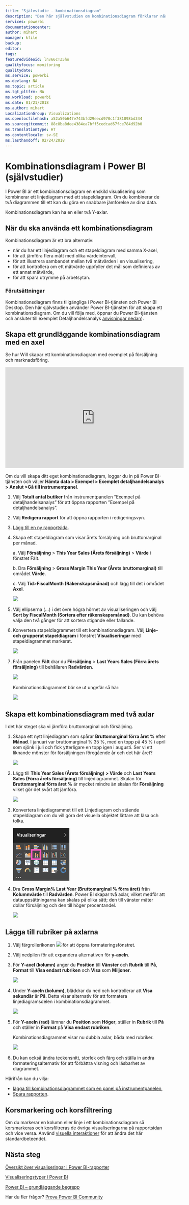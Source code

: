 ```yaml
---
title: "Självstudie – kombinationsdiagram"
description: "Den här självstudien om kombinationsdiagram förklarar när du ska använda dem och hur du skapar dem i Power BI-tjänsten och Desktop."
services: powerbi
documentationcenter: 
author: mihart
manager: kfile
backup: 
editor: 
tags: 
featuredvideoid: lnv66cTZ5ho
qualityfocus: monitoring
qualitydate: 
ms.service: powerbi
ms.devlang: NA
ms.topic: article
ms.tgt_pltfrm: NA
ms.workload: powerbi
ms.date: 01/21/2018
ms.author: mihart
LocalizationGroup: Visualizations
ms.openlocfilehash: a52a50b647e743bfd29eecd970c1f381098bd344
ms.sourcegitcommit: 88c8ba8dee4384ea7bff5cedcad67fce784d92b0
ms.translationtype: HT
ms.contentlocale: sv-SE
ms.lasthandoff: 02/24/2018
---
```

# <a name="combo-chart-in-power--tutorial"></a>Kombinationsdiagram i Power BI (självstudier)
I Power BI är ett kombinationsdiagram en enskild visualisering som kombinerar ett linjediagram med ett stapeldiagram. Om du kombinerar de två diagrammen till ett kan du göra en snabbare jämförelse av dina data.

Kombinationsdiagram kan ha en eller två Y-axlar.

## <a name="when-to-use-a-combo-chart"></a>När du ska använda ett kombinationsdiagram
Kombinationsdiagram är ett bra alternativ:

* när du har ett linjediagram och ett stapeldiagram med samma X-axel,
* för att jämföra flera mått med olika värdeintervall,
* för att illustrera sambandet mellan två mätvärden i en visualisering,
* för att kontrollera om ett mätvärde uppfyller det mål som definieras av ett annat mätvärde,
* för att spara utrymme på arbetsytan.

### <a name="prerequisites"></a>Förutsättningar
Kombinationsdiagram finns tillgängliga i Power BI-tjänsten och Power BI Desktop. Den här självstudien använder Power BI-tjänsten för att skapa ett kombinationsdiagram. Om du vill följa med, öppnar du Power BI-tjänsten och ansluter till exemplet Detaljhandelsanalys [anvisningar nedan](#create)).


## <a name="create-a-basic-single-axis-combo-chart"></a>Skapa ett grundläggande kombinationsdiagram med en axel
Se hur Will skapar ett kombinationsdiagram med exemplet på försäljning och marknadsföring.

<iframe width="560" height="315" src="https://www.youtube.com/embed/lnv66cTZ5ho?list=PL1N57mwBHtN0JFoKSR0n-tBkUJHeMP2cP" frameborder="0" allowfullscreen></iframe>

<a name="create"></a> Om du vill skapa ditt eget kombinationsdiagram, loggar du in på Power BI-tjänsten och väljer **Hämta data \> Exempel \> Exemplet detaljhandelsanalys > Anslut >Gå till instrumentpanel**.

1. Välj **Totalt antal butiker** från instrumentpanelen ”Exempel på detaljhandelsanalys” för att öppna rapporten ”Exempel på detaljhandelsanalys”.
2. Välj **Redigera rapport** för att öppna rapporten i redigeringsvyn.
3. [Lägg till en ny rapportsida](power-bi-report-add-page.md).
4. Skapa ett stapeldiagram som visar årets försäljning och bruttomarginal per månad.

    a.  Välj **Försäljning** \> **This Year Sales (Årets försäljning)** > **Värde** i fönstret Fält.

    b.  Dra **Försäljning** \> **Gross Margin This Year (Årets bruttomarginal)** till området **Värde**.

    c.  Välj **Tid**\>**FiscalMonth (Räkenskapsmånad)** och lägg till det i området **Axel**.

    ![](media/power-bi-visualization-combo-chart/combotutorial1new.png)
5. Välj ellipserna (...) i det övre högra hörnet av visualiseringen och välj **Sort by FiscalMonth (Sortera efter räkenskapsmånad)**. Du kan behöva välja den två gånger för att sortera stigande eller fallande.

6. Konvertera stapeldiagrammet till ett kombinationsdiagram. Välj **Linje- och grupperat stapeldiagram** i fönstret **Visualiseringar** med stapeldiagrammet markerat.

    ![](media/power-bi-visualization-combo-chart/converttocombo_new2.png)
7. Från panelen **Fält** drar du **Försäljning** \> **Last Years Sales (Förra årets försäljning)** till behållaren **Radvärden**.

   ![](media/power-bi-visualization-combo-chart/linevaluebucket.png)

   Kombinationsdiagrammet bör se ut ungefär så här:

   ![](media/power-bi-visualization-combo-chart/combochartdone-new.png)

## <a name="create-a-combo-chart-with-two-axes"></a>Skapa ett kombinationsdiagram med två axlar
I det här steget ska vi jämföra bruttomarginal och försäljning.

1. Skapa ett nytt linjediagram som spårar **Bruttomarginal förra året %** efter **Månad**.  I januari var bruttomarginal % 35 %, med en topp på 45 % i april som sjönk i juli och fick ytterligare en topp igen i augusti. Ser vi ett liknande mönster för försäljningen föregående år och det här året?

   ![](media/power-bi-visualization-combo-chart/combo1_new.png)
2. Lägg till **This Year Sales (Årets försäljning) > Värde** och **Last Years Sales (Förra årets försäljning)** till linjediagrammet. Skalan för **Bruttomarginal förra året %** är mycket mindre än skalan för **Försäljning** vilket gör det svårt att jämföra.      

   ![](media/power-bi-visualization-combo-chart/flatline_new.png)
3. Konvertera linjediagrammet till ett Linjediagram och stående stapeldiagram om du vill göra det visuella objektet lättare att läsa och tolka.

   ![](media/power-bi-visualization-combo-chart/converttocombo_new.png)
4. Dra **Gross Margin% Last Year (Bruttomarginal % förra året)** från **Kolumnvärde** till **Radvärden**. Power BI skapar två axlar, vilket medför att datauppsättningarna kan skalas på olika sätt; den till vänster mäter dollar försäljning och den till höger procentandel.

   ![](media/power-bi-visualization-combo-chart/power-bi-combochart.png)    

## <a name="add-titles-to-the-axes"></a>Lägga till rubriker på axlarna
1. Välj färgrollerikonen ![](media/power-bi-visualization-combo-chart/power-bi-paintroller.png) för att öppna formateringsfönstret.
2. Välj nedpilen för att expandera alternativen för **y-axeln**.
3. För **Y-axel (kolumn)** anger du **Position** till **Vänster** och **Rubrik** till **På**,  **Format** till **Visa endast rubriken** och **Visa** som **Miljoner**.

   ![](media/power-bi-visualization-combo-chart/power-bi-y-axis-column.png)
4. Under **Y-axeln (kolumn)**, bläddrar du ned och kontrollerar att **Visa sekundär** är **På**. Detta visar alternativ för att formatera linjediagramsdelen i kombinationsdiagrammet.

   ![](media/power-bi-visualization-combo-chart/power-bi-show-secondary.png)
5. För **Y-axeln (rad)** lämnar du **Position** som **Höger**, ställer in **Rubrik** till **På** och ställer in **Format** på **Visa endast rubriken**.

   Kombinationsdiagrammet visar nu dubbla axlar, båda med rubriker.

   ![](media/power-bi-visualization-combo-chart/power-bi-titles-on.png)

6. Du kan också ändra teckensnitt, storlek och färg och ställa in andra formateringsalternativ för att förbättra visning och läsbarhet av diagrammet.

Härifrån kan du vilja:

* [lägga till kombinationsdiagrammet som en panel på instrumentpanelen](service-dashboard-tiles.md),
* [Spara rapporten](service-report-save.md).

## <a name="cross-highlighting-and-cross-filtering"></a>Korsmarkering och korsfiltrering

Om du markerar en kolumn eller linje i ett kombinationsdiagram så korsmarkeras och korsfiltreras de övriga visualiseringarna på rapportsidan och vice versa. Använd [visuella interaktioner](service-reports-visual-interactions.md) för att ändra det här standardbeteendet.

## <a name="next-steps"></a>Nästa steg

[Översikt över visualiseringar i Power BI-rapporter](power-bi-report-visualizations.md)

[Visualiseringstyper i Power BI](power-bi-visualization-types-for-reports-and-q-and-a.md)

[Power BI – grundläggande begrepp](service-basic-concepts.md)

Har du fler frågor? [Prova Power BI Community](http://community.powerbi.com/)
